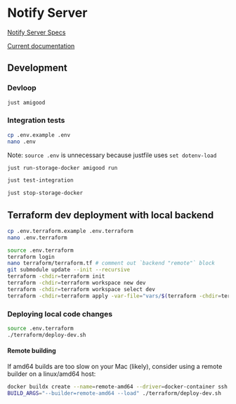 # Notify Server


[Notify Server Specs](https://docs.walletconnect.com/2.0/specs/servers/notify/notify-server-api)

[Current documentation](https://docs.walletconnect.com/2.0/specs/servers/notify/notify-server-api)



## Development

### Devloop

```bash
just amigood
```

### Integration tests

```bash
cp .env.example .env
nano .env
```

Note: `source .env` is unnecessary because justfile uses `set dotenv-load`

```bash
just run-storage-docker amigood run
```

```bash
just test-integration
```

```bash
just stop-storage-docker
```

## Terraform dev deployment with local backend

```bash
cp .env.terraform.example .env.terraform
nano .env.terraform
```

```bash
source .env.terraform
terraform login
nano terraform/terraform.tf # comment out `backend "remote"` block
git submodule update --init --recursive
terraform -chdir=terraform init
terraform -chdir=terraform workspace new dev
terraform -chdir=terraform workspace select dev
terraform -chdir=terraform apply -var-file="vars/$(terraform -chdir=terraform workspace show).tfvars"
```

### Deploying local code changes

```bash
source .env.terraform
./terraform/deploy-dev.sh
```

#### Remote building

If amd64 builds are too slow on your Mac (likely), consider using a remote builder on a linux/amd64 host:

```bash
docker buildx create --name=remote-amd64 --driver=docker-container ssh://<my-amd64-host>
BUILD_ARGS="--builder=remote-amd64 --load" ./terraform/deploy-dev.sh
```
